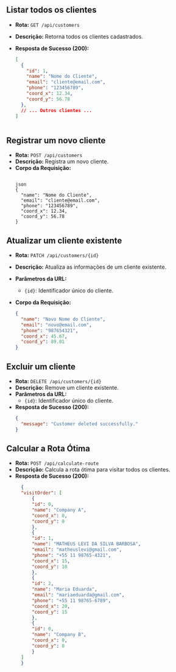 ## Listar todos os clientes

- **Rota:** `GET /api/customers`
- **Descrição:** Retorna todos os clientes cadastrados.
- **Resposta de Sucesso (200):**

  ```json
  [
    {
      "id": 1,
      "name": "Nome do Cliente",
      "email": "cliente@email.com",
      "phone": "123456789",
      "coord_x": 12.34,
      "coord_y": 56.78
    },
    // ... Outros clientes ...
  ]



## Registrar um novo cliente

- **Rota:** `POST /api/customers`
- **Descrição:** Registra um novo cliente.
- **Corpo da Requisição:**
  ```

  json
  {
    "name": "Nome do Cliente",
    "email": "cliente@email.com",
    "phone": "123456789",
    "coord_x": 12.34,
    "coord_y": 56.78
  }

## Atualizar um cliente existente

- **Rota:** `PATCH /api/customers/{id}`
- **Descrição:** Atualiza as informações de um cliente existente.
- **Parâmetros da URL:**
  - `{id}`: Identificador único do cliente.
- **Corpo da Requisição:**

  ```json
  {
    "name": "Novo Nome do Cliente",
    "email": "novo@email.com",
    "phone": "987654321",
    "coord_x": 45.67,
    "coord_y": 89.01
  }
## Excluir um cliente

- **Rota:** `DELETE /api/customers/{id}`
- **Descrição:** Remove um cliente existente.
- **Parâmetros da URL:**
  - `{id}`: Identificador único do cliente.
- **Resposta de Sucesso (200):**
  ```json
  {
    "message": "Customer deleted successfully."
  }

## Calcular a Rota Ótima

- **Rota:** `POST /api/calculate-route`
- **Descrição:** Calcula a rota ótima para visitar todos os clientes.
- **Resposta de Sucesso (200):**
  ```json
    {
    "visitOrder": [
        {
        "id": 0,
        "name": "Company A",
        "coord_x": 0,
        "coord_y": 0
        },
        {
        "id": 1,
        "name": "MATHEUS LEVI DA SILVA BARBOSA",
        "email": "matheuslevi@gmail.com",
        "phone": "+55 11 98765-4321",
        "coord_x": 15,
        "coord_y": 10
        },
        {
        "id": 2,
        "name": "Maria Eduarda",
        "email": "mariaeduarda@gmail.com",
        "phone": "+55 11 98765-6789",
        "coord_x": 20,
        "coord_y": 15
        },
        {
        "id": 0,
        "name": "Company B",
        "coord_x": 0,
        "coord_y": 0
        }
    ]
    }
